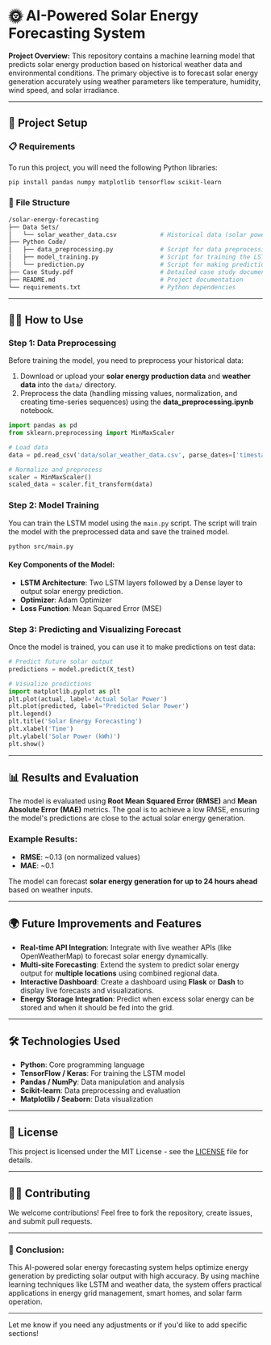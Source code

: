 # 🌞 **AI-Powered Solar Energy Forecasting System**

**Project Overview:**
This repository contains a machine learning model that predicts solar energy production based on historical weather data and environmental conditions. The primary objective is to forecast solar energy generation accurately using weather parameters like temperature, humidity, wind speed, and solar irradiance.

---

## 🚀 **Project Setup**

### 📋 **Requirements**
To run this project, you will need the following Python libraries:

```bash
pip install pandas numpy matplotlib tensorflow scikit-learn
```

### 📂 **File Structure**
```bash
/solar-energy-forecasting
├── Data Sets/
│   └── solar_weather_data.csv            # Historical data (solar power, weather conditions)
├── Python Code/
│   ├── data_preprocessing.py             # Script for data preprocessing
│   ├── model_training.py                 # Script for training the LSTM model
│   └── prediction.py                     # Script for making predictions using the trained model
├── Case Study.pdf                        # Detailed case study document
├── README.md                             # Project documentation
└── requirements.txt                      # Python dependencies

```

---

## 🧑‍💻 **How to Use**

### **Step 1: Data Preprocessing**
Before training the model, you need to preprocess your historical data:

1. Download or upload your **solar energy production data** and **weather data** into the `data/` directory.
2. Preprocess the data (handling missing values, normalization, and creating time-series sequences) using the **data_preprocessing.ipynb** notebook.

```python
import pandas as pd
from sklearn.preprocessing import MinMaxScaler

# Load data
data = pd.read_csv('data/solar_weather_data.csv', parse_dates=['timestamp'], index_col='timestamp')

# Normalize and preprocess
scaler = MinMaxScaler()
scaled_data = scaler.fit_transform(data)
```

### **Step 2: Model Training**

You can train the LSTM model using the `main.py` script. The script will train the model with the preprocessed data and save the trained model.

```bash
python src/main.py
```

#### Key Components of the Model:
- **LSTM Architecture**: Two LSTM layers followed by a Dense layer to output solar energy prediction.
- **Optimizer**: Adam Optimizer
- **Loss Function**: Mean Squared Error (MSE)

### **Step 3: Predicting and Visualizing Forecast**
Once the model is trained, you can use it to make predictions on test data:

```python
# Predict future solar output
predictions = model.predict(X_test)

# Visualize predictions
import matplotlib.pyplot as plt
plt.plot(actual, label='Actual Solar Power')
plt.plot(predicted, label='Predicted Solar Power')
plt.legend()
plt.title('Solar Energy Forecasting')
plt.xlabel('Time')
plt.ylabel('Solar Power (kWh)')
plt.show()
```

---

## 📊 **Results and Evaluation**

The model is evaluated using **Root Mean Squared Error (RMSE)** and **Mean Absolute Error (MAE)** metrics. The goal is to achieve a low RMSE, ensuring the model's predictions are close to the actual solar energy generation.

### **Example Results:**

- **RMSE**: ~0.13 (on normalized values)
- **MAE**: ~0.1

The model can forecast **solar energy generation for up to 24 hours ahead** based on weather inputs.

---

## 🌍 **Future Improvements and Features**

- **Real-time API Integration**: Integrate with live weather APIs (like OpenWeatherMap) to forecast solar energy dynamically.
- **Multi-site Forecasting**: Extend the system to predict solar energy output for **multiple locations** using combined regional data.
- **Interactive Dashboard**: Create a dashboard using **Flask** or **Dash** to display live forecasts and visualizations.
- **Energy Storage Integration**: Predict when excess solar energy can be stored and when it should be fed into the grid.

---

## 🛠️ **Technologies Used**

- **Python**: Core programming language
- **TensorFlow / Keras**: For training the LSTM model
- **Pandas / NumPy**: Data manipulation and analysis
- **Scikit-learn**: Data preprocessing and evaluation
- **Matplotlib / Seaborn**: Data visualization

---

## 📜 **License**

This project is licensed under the MIT License - see the [LICENSE](LICENSE) file for details.

---

## 👨‍💻 **Contributing**

We welcome contributions! Feel free to fork the repository, create issues, and submit pull requests.

---

### **📌 Conclusion:**

This AI-powered solar energy forecasting system helps optimize energy generation by predicting solar output with high accuracy. By using machine learning techniques like LSTM and weather data, the system offers practical applications in energy grid management, smart homes, and solar farm operation.

---

Let me know if you need any adjustments or if you'd like to add specific sections!
